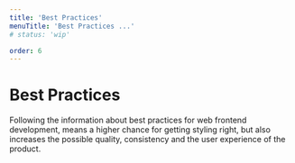 ```yaml
---
title: 'Best Practices'
menuTitle: 'Best Practices ...'
# status: 'wip'

order: 6
---
```


# Best Practices

Following the information about best practices for web frontend development, means a higher chance for getting styling right, but also increases the possible quality, consistency and the user experience of the product.

